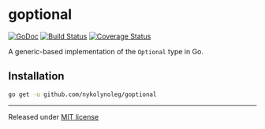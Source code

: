 # goptional

[![GoDoc][doc-img]][doc] [![Build Status][ci-img]][ci] [![Coverage Status][cov-img]][cov]

A generic-based implementation of the `Optional` type in Go.

## Installation

```bash
go get -u github.com/nykolynoleg/goptional
```

---

Released under [MIT license](LICENSE.txt)

[doc-img]: https://pkg.go.dev/badge/github.com/nykolynoleg/goptional
[doc]: https://pkg.go.dev/github.com/nykolynoleg/goptional
[ci-img]: https://github.com/nykolynoleg/goptional/actions/workflows/go.yml/badge.svg
[ci]: https://github.com/nykolynoleg/goptional/actions/workflows/go.yml
[cov-img]: https://codecov.io/gh/nykolynoleg/goptional/branch/master/graph/badge.svg
[cov]: https://codecov.io/gh/nykolynoleg/goptional
